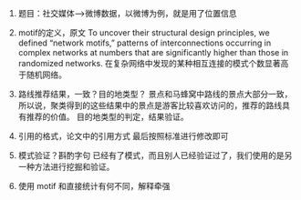 1. 题目：社交媒体——>微博数据，以微博为例，就是用了位置信息
 

2. motif的定义，原文
 To uncover their structural design principles, we defined “network motifs,” patterns of interconnections occurring in complex networks at numbers that are significantly higher than those in randomized networks.
 在复杂网络中发现的某种相互连接的模式个数显著高于随机网络。

3. 路线推荐结果，一致？目的地类型？
 景点和马蜂窝中路线的景点大部分一致，所以说，聚类得到的这些结果中的景点是游客比较喜欢访问的，推荐的路线具有推荐的价值。
 目的地类型的判定，结果验证。

4. 引用的格式，论文中的引用方式
 最后按照标准进行修改即可

5. 模式验证？斟酌字句
 已经有了模式，而且别人已经验证过了，我们使用的是另一种方法进行挖掘和验证。

6. 使用 motif 和直接统计有何不同，解释牵强